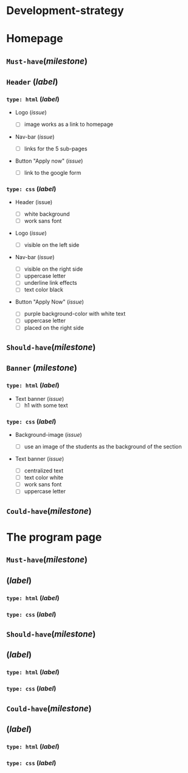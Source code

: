 # Development-strategy

# Homepage

## `Must-have`(_milestone_)

## `Header` (_label_)

### `type: html` (_label_)

-  Logo (_issue_)

   -  [ ] image works as a link to homepage

-  Nav-bar (_issue_)

   -  [ ] links for the 5 sub-pages

-  Button "Apply now" (_issue_)
   -  [ ] link to the google form

### `type: css` (_label_)

-  Header (issue)

   -  [ ] white background
   -  [ ] work sans font

-  Logo (_issue_)

   -  [ ] visible on the left side

-  Nav-bar (_issue_)

   -  [ ] visible on the right side
   -  [ ] uppercase letter
   -  [ ] underline link effects
   -  [ ] text color black

-  Button "Apply Now" (_issue_)
   -  [ ] purple background-color with white text
   -  [ ] uppercase letter
   -  [ ] placed on the right side

## `Should-have`(_milestone_)

## `Banner` (_milestone_)

### `type: html` (_label_)

-  Text banner (_issue_)
   -  [ ] h1 with some text

### `type: css` (_label_)

-  Background-image (_issue_)

   -  [ ] use an image of the students as the background of the section

-  Text banner (_issue_)
   -  [ ] centralized text
   -  [ ] text color white
   -  [ ] work sans font
   -  [ ] uppercase letter

## `Could-have`(_milestone_)

# The program page

## `Must-have`(_milestone_)

## (_label_)

### `type: html` (_label_)

### `type: css` (_label_)

## `Should-have`(_milestone_)

## (_label_)

### `type: html` (_label_)

### `type: css` (_label_)

## `Could-have`(_milestone_)

## (_label_)

### `type: html` (_label_)

### `type: css` (_label_)
